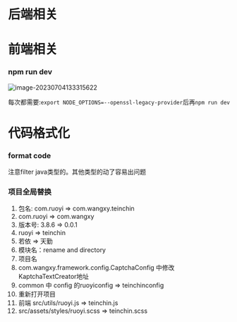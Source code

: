# 后端相关



# 前端相关

###  npm run dev

![image-20230704133315622](/Users/wangxy/project/TeinChin/RECORD.assets/image-20230704133315622-8448973.png)

每次都需要:`export NODE_OPTIONS=--openssl-legacy-provider`后再`npm run dev`



# 代码格式化

### format code

注意filter java类型的。其他类型的动了容易出问题

### 项目全局替换

1. 包名: com.ruoyi => com.wangxy.teinchin
1. com.ruoyi => com.wangxy
1. 版本号: 3.8.6 => 0.0.1
1. ruoyi => teinchin
1. 若依 => 天勤
1. 模块名：rename and directory
1. 项目名
1. com.wangxy.framework.config.CaptchaConfig 中修改KaptchaTextCreator地址
1. common 中 config 的ruoyiconfig => teinchinconfig
1. 重新打开项目
1. 前端 src/utils/ruoyi.js => teinchin.js
1. src/assets/styles/ruoyi.scss => teinchin.scss

